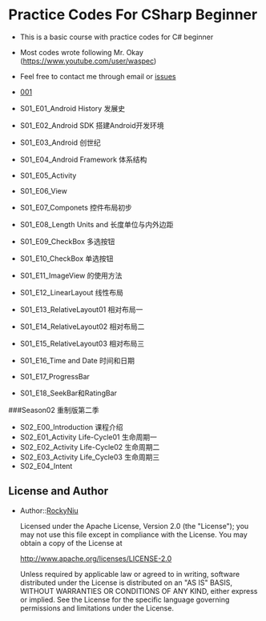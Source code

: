 # Practice Codes For CSharp Beginner

* This is a basic course with practice codes for C# beginner
* Most codes wrote following Mr. Okay (https://www.youtube.com/user/waspec)
* Feel free to contact me through email or [issues]( https://github.com/RockyNiu/PracticeCodesForCSharpBeginner/issues)

* [001](001)
* S01_E01_Android History 发展史
* S01_E02_Android SDK 搭建Android开发环境
* S01_E03_Android 创世纪
* S01_E04_Android Framework 体系结构
* S01_E05_Activity
* S01_E06_View
* S01_E07_Componets 控件布局初步
* S01_E08_Length Units and 长度单位与内外边距
* S01_E09_CheckBox 多选按钮
* S01_E10_CheckBox 单选按钮
* S01_E11_ImageView 的使用方法
* S01_E12_LinearLayout 线性布局
* S01_E13_RelativeLayout01 相对布局一
* S01_E14_RelativeLayout02 相对布局二
* S01_E15_RelativeLayout03 相对布局三
* S01_E16_Time and Date 时间和日期
* S01_E17_ProgressBar 
* S01_E18_SeekBar和RatingBar

###Season02 重制版第二季

* S02_E00_Introduction 课程介绍
* S02_E01_Activity Life-Cycle01 生命周期一
* S02_E02_Activity Life-Cycle02 生命周期二
* S02_E03_Activity Life_Cycle03 生命周期三
* S02_E04_Intent

## License and Author
* Author::[RockyNiu](https://github.com/RockyNiu)
  
  Licensed under the Apache License, Version 2.0 (the "License"); you may not use this file except in compliance with the License. You may obtain a copy of the License at

  http://www.apache.org/licenses/LICENSE-2.0

  Unless required by applicable law or agreed to in writing, software distributed under the License is distributed on an "AS IS" BASIS, WITHOUT WARRANTIES OR CONDITIONS OF ANY KIND, either express or implied. See the License for the specific language governing permissions and limitations under the License.
